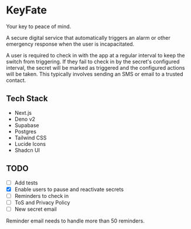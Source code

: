 # KeyFate

Your key to peace of mind.

A secure digital service that automatically triggers an alarm or other emergency response when the user is incapacitated.

A user is required to check in with the app at a regular interval to keep the switch from triggering. If they fail to check in by the secret's configured interval, the secret will be marked as triggered and the configured actions will be taken. This typically involves sending an SMS or email to a trusted contact.

## Tech Stack

- Next.js
- Deno v2
- Supabase
- Postgres
- Tailwind CSS
- Lucide Icons
- Shadcn UI


## TODO

- [ ] Add tests
- [x] Enable users to pause and reactivate secrets
- [ ] Reminders to check in
- [ ] ToS and Privacy Policy
- [ ] New secret email

Reminder email needs to handle more than 50 reminders.
